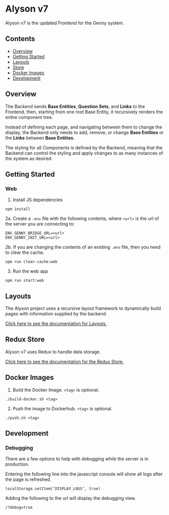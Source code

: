 # Alyson v7

Alyson v7 is the updated Frontend for the Genny system.

## Contents
- [Overview](#Overview)
- [Getting Started](#Getting-Started)
- [Layouts](#Layouts)
- [Store](#Store)
- [Docker Images](#Docker-Images)
- [Development](#Development)

## Overview

The Backend sends **Base Entities**, **Question Sets**, and **Links** to the Frontend, then, starting from one root Base Entity, it recursively renders the entire component tree.

Instead of defining each page, and navigating between them to change the display, the Backend only needs to add, remove, or change **Base Entities** or the **Links** between **Base Entities**.

The styling for all Components is defined by the Backend, meaning that the Backend can control the styling and apply changes to as many instances of the system as desired.

## Getting Started

### Web

1. Install JS dependencies

```
npm install
```

2a. Create a `.env` file with the following contents, where `<url>` is the url of the server you are connecting to:

```
ENV_GENNY_BRIDGE_URL=<url>
ENV_GENNY_INIT_URL=<url>
```

2b. If you are changing the contents of an existing `.env` file, then you need to clear the cache.

```
npm run clear-cache:web
```

3. Run the web app

```
npm run start:web
```

## Layouts

The Alyson project uses a recursive layout framework to dynamically build pages with information supplied by the backend.

[Click here to see the documentation for Layouts.](./docs/LAYOUTS_OVERVIEW.md)

## Redux Store

Alyson v7 uses Redux to handle data storage.

[Click here to see the documentation for the Redux Store.](./src/redux/REDUX_STORE.md)

## Docker Images

1. Build the Docker Image. `<tag>` is optional.

```
./build-docker.sh <tag>
```

2. Push the image to Dockerhub. `<tag>` is optional.

```
./push.sh <tag>
```

## Development

### Debugging

There are a few options to help with debugging while the server is in production.

Entering the following line into the javascript console will show all logs after the page is refreshed.

```
localStorage.setItem(‘DISPLAY_LOGS’, true)
```

Adding the following to the url will display the debugging view.

```
/?debug=true
```